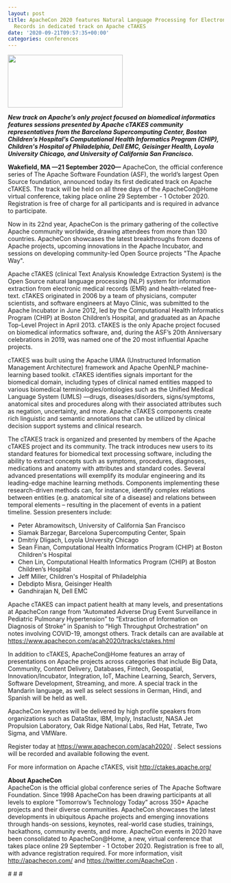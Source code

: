 ```yaml
---
layout: post
title: ApacheCon 2020 features Natural Language Processing for Electronic Medical
  Records in dedicated track on Apache cTAKES
date: '2020-09-21T09:57:35+00:00'
categories: conferences
---
```

<p dir="ltr" style="line-height:1.38;margin-top:0pt;margin-bottom:0pt;"><span style="font-size:11pt;font-family:Arial;color:#000000;background-color:transparent;font-weight:700;font-style:normal;font-variant:normal;text-decoration:none;vertical-align:baseline;white-space:pre;white-space:pre-wrap;"><span style="border:none;display:inline-block;overflow:hidden;width:268px;height:123px;"><img src="https://lh3.googleusercontent.com/PG4hN3kY0jegm-Dp47J1kY32GY0ly-mvv1jVuUvQWrKIgpA5rSPyyyJ-iUhZgh6ZEaDKtYKrT-DEdTbP9sI2s9kZFlLm5mDOFSLxTA-suNDEmS3RxfM5Jacdpydxup4my_WkQLmR" width="268" height="123" style="margin-left:0px;margin-top:0px;"></span></span></p><p><b><i>New track on Apache’s only project focused on biomedical informatics features sessions presented by Apache cTAKES community representatives from the Barcelona Supercomputing Center, Boston Children’s Hospital’s Computational Health Informatics Program (CHIP), Children's Hospital of Philadelphia, Dell EMC, Geisinger Health, Loyola University Chicago, and University of California San Francisco.</i></b><br></p><p><b>Wakefield, MA —21 September 2020—</b> ApacheCon, the official conference series of The Apache Software Foundation (ASF), the world’s largest Open Source foundation, announced today its first dedicated track on Apache cTAKES. The track will be held on all three days of the ApacheCon@Home virtual conference, taking place online 29 September - 1 October 2020. Registration is free of charge for all participants and is required in advance to participate.</p><p>Now in its 22nd year, ApacheCon is the primary gathering of the collective Apache community worldwide, drawing attendees from more than 130 countries. ApacheCon showcases the latest breakthroughs from dozens of Apache projects, upcoming innovations in the Apache Incubator, and sessions on developing community-led Open Source projects "The Apache Way".</p><p>Apache cTAKES (clinical Text Analysis Knowledge Extraction System) is the Open Source natural language processing (NLP) system for information extraction from electronic medical records (EMR) and health-related free-text. cTAKES originated in 2006 by a team of physicians, computer scientists, and software engineers at Mayo Clinic, was submitted to the Apache Incubator in June 2012, led by the Computational Health Informatics Program (CHIP) at Boston Children’s Hospital, and graduated as an Apache Top-Level Project in April 2013. cTAKES is the only Apache project focused on biomedical informatics software, and, during the ASF’s 20th Anniversary celebrations in 2019, was named one of the 20 most influential Apache projects.</p><p>cTAKES was built using the Apache UIMA (Unstructured Information Management Architecture) framework and Apache OpenNLP machine-learning based toolkit. cTAKES identifies signals important for the biomedical domain, including types of clinical named entities mapped to various biomedical terminologies/ontologies such as the Unified Medical Language System (UMLS) —drugs, diseases/disorders, signs/symptoms, anatomical sites and procedures along with their associated attributes such as negation, uncertainty, and more. Apache cTAKES components create rich linguistic and semantic annotations that can be utilized by clinical decision support systems and clinical research.</p><p>The cTAKES track is organized and presented by members of the Apache cTAKES project and its community. The track introduces new users to its standard features for biomedical text processing software, including the ability to extract concepts such as symptoms, procedures, diagnoses, medications and anatomy with attributes and standard codes. Several advanced presentations will exemplify its modular engineering and its leading-edge machine learning methods. Components implementing these research-driven methods can, for instance, identify complex relations between entities (e.g. anatomical site of a disease) and relations between temporal elements – resulting in the placement of events in a patient timeline. Session presenters include:</p><ul><li>Peter Abramowitsch, University of California San Francisco</li><li>Siamak Barzegar, Barcelona Supercomputing Center, Spain</li><li>Dmitriy Dligach, Loyola University Chicago&nbsp;</li><li>Sean Finan, Computational Health Informatics Program (CHIP) at Boston Children's Hospital</li><li>Chen Lin, Computational Health Informatics Program (CHIP) at Boston Children’s Hospital</li><li>Jeff Miller, Children's Hospital of Philadelphia</li><li>Debdipto Misra, Geisinger Health</li><li>Gandhirajan N, Dell EMC</li></ul><p>Apache cTAKES can impact patient health at many levels, and presentations at ApacheCon range from “Automated Adverse Drug Event Surveillance in Pediatric Pulmonary Hypertension” to “Extraction of Information on Diagnosis of Stroke” in Spanish to “High Throughput Orchestration” on notes involving COVID-19, amongst others. Track details can are available at <a href="https://www.apachecon.com/acah2020/tracks/ctakes.html" target="_blank" style="background-color: rgb(255, 255, 255);">https://www.apachecon.com/acah2020/tracks/ctakes.html</a>&nbsp;</p><p>In addition to cTAKES, ApacheCon@Home features an array of presentations on Apache projects across categories that include Big Data, Community, Content Delivery, Databases, Fintech, Geospatial, Innovation/Incubator, Integration, IoT, Machine Learning, Search, Servers, Software Development, Streaming, and more. A special track in the Mandarin language, as well as select sessions in German, Hindi, and Spanish will be held as well.</p><p>ApacheCon keynotes will be delivered by high profile speakers from organizations such as DataStax, IBM, Imply, Instaclustr, NASA Jet Propulsion Laboratory, Oak Ridge National Labs, Red Hat, Tetrate, Two Sigma, and VMWare.</p><p>Register today at <a href="https://www.apachecon.com/acah2020/" target="_blank">https://www.apachecon.com/acah2020/</a>&nbsp;. Select sessions will be recorded and available following the event.</p><p>For more information on Apache cTAKES, visit&nbsp;<a href="http://ctakes.apache.org/" target="_blank">http://ctakes.apache.org/</a>&nbsp;</p><p><b>About ApacheCon<br></b>ApacheCon is the official global conference series of The Apache Software Foundation. Since 1998 ApacheCon has been drawing participants at all levels to explore ”Tomorrow’s Technology Today” across 350+ Apache projects and their diverse communities. ApacheCon showcases the latest developments in ubiquitous Apache projects and emerging innovations through hands-on sessions, keynotes, real-world case studies, trainings, hackathons, community events, and more. ApacheCon events in 2020 have been consolidated to ApacheCon@Home, a new, virtual conference that takes place online 29 September - 1 October 2020. Registration is free to all, with advance registration required. For more information, visit <a href="http://apachecon.com/" target="_blank" style="background-color: rgb(255, 255, 255);">http://apachecon.com/</a>&nbsp;and <a href="https://twitter.com/ApacheCon" target="_blank" style="background-color: rgb(255, 255, 255);">https://twitter.com/ApacheCon</a>&nbsp;.</p><p># # #</p>

